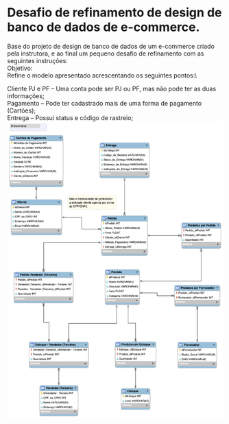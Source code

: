 # Desafio de refinamento de design de banco de dados de e-commerce.
Base do projeto de design de banco de dados de um e-commerce criado pela instrutora, e ao final um pequeno desafio de refinamento com as seguintes instruções:\
Objetivo:\
Refine o modelo apresentado acrescentando os seguintes pontos:\

Cliente PJ e PF – Uma conta pode ser PJ ou PF, mas não pode ter as duas informações;\
Pagamento – Pode ter cadastrado mais de uma forma de pagamento (Cartões);\
Entrega – Possui status e código de rastreio;\
![Resultado do Desafio](https://github.com/Viniculis/mysql_refinamento_database_e-commerce/blob/main/E-Commerce_desafio.png)
